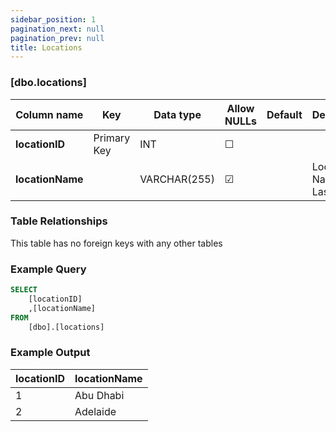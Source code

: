 ```yaml
---
sidebar_position: 1
pagination_next: null
pagination_prev: null
title: Locations
---
```


### [dbo.locations]
| Column name | Key | Data type | Allow NULLs | Default | Description |
| ------- | ------- | ------- | ------- | ------- | ------- |
| **locationID** |  Primary Key | INT | ☐ |  |  | 
| **locationName** |  | VARCHAR(255) | ☑ |  | Location Name E.G. Las Vegas | 

### Table Relationships

This table has no foreign keys with any other tables

### Example Query

```sql
SELECT 
	[locationID]
    ,[locationName]
FROM
	[dbo].[locations]
```

### Example Output

 |**locationID**|**locationName**|  
 |---|---| 
 |1|Abu Dhabi| 
 |2|Adelaide| 